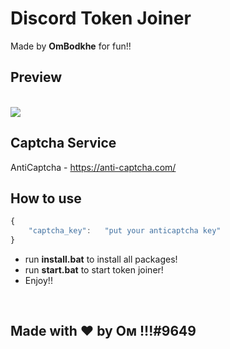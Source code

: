 # Discord Token Joiner
Made by **OmBodkhe** for fun!!
<br>
## Preview
<br>
 <img src="https://cdn.discordapp.com/attachments/867383475459457044/989074569677668402/joiner.gif"/>

<br>

## Captcha Service
AntiCaptcha - https://anti-captcha.com/
<br>


## How to use
```js
{
    "captcha_key":   "put your anticaptcha key" 
}
```

* run **install.bat** to install all packages!
* run **start.bat** to start token joiner!
* Enjoy!!

<br>

## Made with ❤️ by Oᴍ !!!#9649
